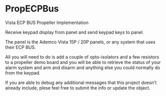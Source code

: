 PropECPBus
==========

Vista ECP BUS Propeller Implementation

Receive keypad display from panel and send keypad keys to panel.

The panel is the Ademco Vista 15P / 20P panels, or any system that uses their ECP BUS.

All you will need to do is add a couple of opto-isolators and a few resistors to a propeller 
demo board and you will be able to retrieve the status of your alarm system and arm and disarm
and anything else you could normally do from the keypad.

If you are able to debug any additional messages that this project doesn't already include, plese
feel free to submit the info or update the object.
